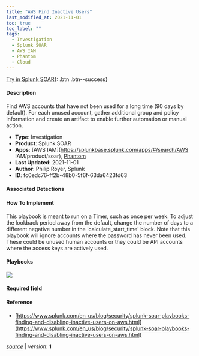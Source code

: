 ```yaml
---
title: "AWS Find Inactive Users"
last_modified_at: 2021-11-01
toc: true
toc_label: ""
tags:
  - Investigation
  - Splunk SOAR
  - AWS IAM
  - Phantom
  - Cloud
---
```


[Try in Splunk SOAR](https://www.splunk.com/en_us/software/splunk-security-orchestration-and-automation.html){: .btn .btn--success}

#### Description

Find AWS accounts that have not been used for a long time (90 days by default). For each unused account, gather additional group and policy information and create an artifact to enable further automation or manual action.

- **Type**: Investigation
- **Product**: Splunk SOAR
- **Apps**: [AWS IAM](https://splunkbase.splunk.com/apps/#/search/AWS IAM/product/soar), [Phantom](https://splunkbase.splunk.com/apps/#/search/Phantom/product/soar)
- **Last Updated**: 2021-11-01
- **Author**: Philip Royer, Splunk
- **ID**: fc0edc76-ff2b-48b0-5f6f-63da6423fd63

#### Associated Detections


#### How To Implement
This playbook is meant to run on a Timer, such as once per week. To adjust the lookback period away from the default, change the number of days to a different negative number in the &#39;calculate_start_time&#39; block. Note that this playbook will ignore accounts where the password has never been used. These could be unused human accounts or they could be API accounts where the access keys are actively used.

#### Playbooks
![](https://raw.githubusercontent.com/splunk/security_content/develop/playbooks/aws_find_inactive_users.png)

#### Required field


#### Reference

* [https://www.splunk.com/en_us/blog/security/splunk-soar-playbooks-finding-and-disabling-inactive-users-on-aws.html](https://www.splunk.com/en_us/blog/security/splunk-soar-playbooks-finding-and-disabling-inactive-users-on-aws.html)




[*source*](https://github.com/splunk/security_content/tree/develop/playbooks/aws_find_inactive_users.yml) \| *version*: **1**